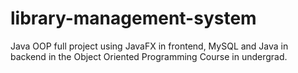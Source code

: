 # library-management-system
Java OOP full project using JavaFX in frontend, MySQL and Java in backend in the Object Oriented Programming Course in undergrad.
